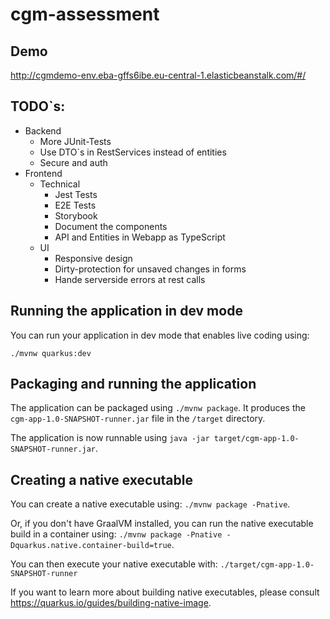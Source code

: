 # cgm-assessment

## Demo
http://cgmdemo-env.eba-gffs6ibe.eu-central-1.elasticbeanstalk.com/#/

## TODO`s:
* Backend
  * More JUnit-Tests
  * Use DTO`s in RestServices instead of entities
  * Secure and auth
* Frontend
  * Technical
    * Jest Tests
    * E2E Tests
    * Storybook
    * Document the components
    * API and Entities in Webapp as TypeScript
  * UI
    * Responsive design
    * Dirty-protection for unsaved changes in forms
    * Hande serverside errors at rest calls

## Running the application in dev mode

You can run your application in dev mode that enables live coding using:
```
./mvnw quarkus:dev
```

## Packaging and running the application

The application can be packaged using `./mvnw package`.
It produces the `cgm-app-1.0-SNAPSHOT-runner.jar` file in the `/target` directory.

The application is now runnable using `java -jar target/cgm-app-1.0-SNAPSHOT-runner.jar`.

## Creating a native executable

You can create a native executable using: `./mvnw package -Pnative`.

Or, if you don't have GraalVM installed, you can run the native executable build in a container using: `./mvnw package -Pnative -Dquarkus.native.container-build=true`.

You can then execute your native executable with: `./target/cgm-app-1.0-SNAPSHOT-runner`

If you want to learn more about building native executables, please consult https://quarkus.io/guides/building-native-image.